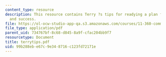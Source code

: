 ```yaml
---
content_type: resource
description: This resource contains Terry ?s tips for readying a plan for adoption
  and success.
file: https://ol-ocw-studio-app-qa.s3.amazonaws.com/courses/11-360-community-growth-and-land-use-planning-fall-2005/99b288ebe67c9e348716c123fd72171e_terrytips.pdf
file_type: application/pdf
parent_uid: 734767bf-8c68-d845-8a9f-cfac204bb9f7
resourcetype: Document
title: terrytips.pdf
uid: 99b288eb-e67c-9e34-8716-c123fd72171e
---
```

